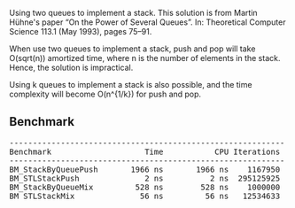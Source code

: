 Using two queues to implement a stack.
This solution is from Martin Hühne's paper
“On the Power of Several Queues”.
In: Theoretical Computer Science 113.1 (May 1993), pages 75–91.

When use two queues to implement a stack, push and pop will take O(sqrt(n))
amortized time, where n is the number of elements in the stack. Hence, the
solution is impractical.

Using k queues to implement a stack is also possible, and the time complexity
will become O(n^{1/k}) for push and pop.

## Benchmark
<pre>
-----------------------------------------------------------
Benchmark                    Time           CPU Iterations
-----------------------------------------------------------
BM_StackByQueuePush       1966 ns       1966 ns    1167950
BM_STLStackPush              2 ns          2 ns  295125925
BM_StackByQueueMix         528 ns        528 ns    1000000
BM_STLStackMix              56 ns         56 ns   12534633
</pre>
